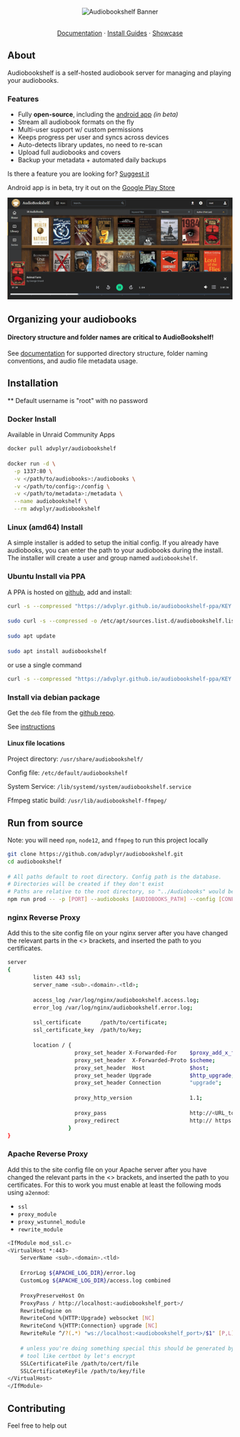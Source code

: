 <br />
<div align="center">
   <img alt="Audiobookshelf Banner" src="https://github.com/advplyr/audiobookshelf/raw/master/images/banner.svg" width="600">

  <p align="center">
    <br />
    <a href="https://audiobookshelf.org/docs">Documentation</a>
    ·
    <a href="https://audiobookshelf.org/install">Install Guides</a>
    ·
    <a href="https://audiobookshelf.org/showcase">Showcase</a>
  </p>
</div>

## About

Audiobookshelf is a self-hosted audiobook server for managing and playing your audiobooks.

### Features

* Fully **open-source**, including the [android app](https://github.com/advplyr/audiobookshelf-app) *(in beta)*
* Stream all audiobook formats on the fly
* Multi-user support w/ custom permissions
* Keeps progress per user and syncs across devices
* Auto-detects library updates, no need to re-scan
* Upload full audiobooks and covers
* Backup your metadata + automated daily backups

Is there a feature you are looking for? [Suggest it](https://github.com/advplyr/audiobookshelf/issues/new)

Android app is in beta, try it out on the [Google Play Store](https://play.google.com/store/apps/details?id=com.audiobookshelf.app)

<img alt="Library Screenshot" src="https://github.com/advplyr/audiobookshelf/raw/master/images/LibraryStream.png" />

## Organizing your audiobooks

#### Directory structure and folder names are critical to AudioBookshelf!

 See [documentation](https://audiobookshelf.org/docs) for supported directory structure, folder naming conventions, and audio file metadata usage.




## Installation

** Default username is "root" with no password

### Docker Install
Available in Unraid Community Apps

```bash
docker pull advplyr/audiobookshelf

docker run -d \
  -p 1337:80 \
  -v </path/to/audiobooks>:/audiobooks \
  -v </path/to/config>:/config \
  -v </path/to/metadata>:/metadata \
  --name audiobookshelf \
  --rm advplyr/audiobookshelf
```

### Linux (amd64) Install

A simple installer is added to setup the initial config. If you already have audiobooks, you can enter the path to your audiobooks during the install. The installer will create a user and group named `audiobookshelf`.



### Ubuntu Install via PPA

A PPA is hosted on [github](https://github.com/advplyr/audiobookshelf-ppa), add and install:

```bash
curl -s --compressed "https://advplyr.github.io/audiobookshelf-ppa/KEY.gpg" | sudo apt-key add - 

sudo curl -s --compressed -o /etc/apt/sources.list.d/audiobookshelf.list "https://advplyr.github.io/audiobookshelf-ppa/audiobookshelf.list" 

sudo apt update 

sudo apt install audiobookshelf
```

or use a single command

```bash
curl -s --compressed "https://advplyr.github.io/audiobookshelf-ppa/KEY.gpg" | sudo apt-key add - && sudo curl -s --compressed -o /etc/apt/sources.list.d/audiobookshelf.list "https://advplyr.github.io/audiobookshelf-ppa/audiobookshelf.list" && sudo apt update && sudo apt install audiobookshelf
```

### Install via debian package

Get the `deb` file from the [github repo](https://github.com/advplyr/audiobookshelf-ppa).

See [instructions](https://www.audiobookshelf.org/install#debian)


#### Linux file locations

Project directory: `/usr/share/audiobookshelf/`

Config file: `/etc/default/audiobookshelf`

System Service: `/lib/systemd/system/audiobookshelf.service`

Ffmpeg static build: `/usr/lib/audiobookshelf-ffmpeg/`

## Run from source

Note: you will need `npm`, `node12`, and `ffmpeg` to run this project locally

```bash
git clone https://github.com/advplyr/audiobookshelf.git
cd audiobookshelf

# All paths default to root directory. Config path is the database.
# Directories will be created if they don't exist
# Paths are relative to the root directory, so "../Audiobooks" would be a valid path
npm run prod -- -p [PORT] --audiobooks [AUDIOBOOKS_PATH] --config [CONFIG_PATH] --metadata [METADATA_PATH]
```

### nginx Reverse Proxy

Add this to the site config file on your nginx server after you have changed the relevant parts in the <> brackets, and inserted the path to you certificates.


```bash
server
{
        listen 443 ssl;
        server_name <sub>.<domain>.<tld>;

        access_log /var/log/nginx/audiobookshelf.access.log;
        error_log /var/log/nginx/audiobookshelf.error.log;

        ssl_certificate      /path/to/certificate;
        ssl_certificate_key  /path/to/key;

        location / {
                     proxy_set_header X-Forwarded-For    $proxy_add_x_forwarded_for;
                     proxy_set_header  X-Forwarded-Proto $scheme;
                     proxy_set_header  Host              $host;
                     proxy_set_header Upgrade            $http_upgrade;
                     proxy_set_header Connection         "upgrade";

                     proxy_http_version                  1.1;

                     proxy_pass                          http://<URL_to_forward_to>;
                     proxy_redirect                      http:// https://;
                   }
}
``` 

### Apache Reverse Proxy

Add this to the site config file on your Apache server after you have changed the relevant parts in the <> brackets, and inserted the path to you certificates.
For this to work you must enable at least the following mods using `a2enmod`:
  - `ssl`
  - `proxy_module`
  - `proxy_wstunnel_module`
  - `rewrite_module`

```bash
<IfModule mod_ssl.c>
<VirtualHost *:443>
    ServerName <sub>.<domain>.<tld>

    ErrorLog ${APACHE_LOG_DIR}/error.log
    CustomLog ${APACHE_LOG_DIR}/access.log combined

    ProxyPreserveHost On
    ProxyPass / http://localhost:<audiobookshelf_port>/
    RewriteEngine on
    RewriteCond %{HTTP:Upgrade} websocket [NC]
    RewriteCond %{HTTP:Connection} upgrade [NC]
    RewriteRule ^/?(.*) "ws://localhost:<audiobookshelf_port>/$1" [P,L]

    # unless you're doing something special this should be generated by a
    # tool like certbot by let's encrypt
    SSLCertificateFile /path/to/cert/file
    SSLCertificateKeyFile /path/to/key/file
</VirtualHost>
</IfModule>
```


## Contributing

Feel free to help out
